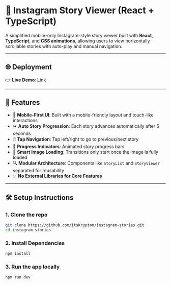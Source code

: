 # 📸 Instagram Story Viewer (React + TypeScript)

A simplified mobile-only Instagram-style story viewer built with **React**, **TypeScript**, and **CSS animations**, allowing users to view horizontally scrollable stories with auto-play and manual navigation.

---

## 🌐 Deployment

👉 **Live Demo**: [Link](https://www.google.com/)

---

## 🚀 Features

- 📱 **Mobile-First UI**: Built with a mobile-friendly layout and touch-like interactions
- ⏩ **Auto Story Progression**: Each story advances automatically after 5 seconds
- 🖱️ **Tap Navigation**: Tap left/right to go to previous/next story
- 🎯 **Progress Indicators**: Animated story progress bars
- 🧠 **Smart Image Loading**: Transitions only start once the image is fully loaded
- 🔍 **Modular Architecture**: Components like `StoryList` and `StoryViewer` separated for reusability
- ✅ **No External Libraries for Core Features**

---

## 🛠️ Setup Instructions

### 1. Clone the repo

```bash
git clone https://github.com/itsKrypton/instagram-stories.git
cd instagram-stories
```

### 2. Install Dependencies

```bash
npm install
```

### 3. Run the app locally

```bash
npm run dev
```
